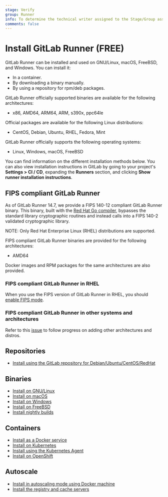 ```yaml
---
stage: Verify
group: Runner
info: To determine the technical writer assigned to the Stage/Group associated with this page, see https://about.gitlab.com/handbook/engineering/ux/technical-writing/#assignments
comments: false
---
```


# Install GitLab Runner **(FREE)**

GitLab Runner can be installed and used on GNU/Linux, macOS, FreeBSD, and Windows.
You can install it:

- In a container.
- By downloading a binary manually.
- By using a repository for rpm/deb packages.

GitLab Runner officially supported binaries are available for the following architectures:

- x86, AMD64, ARM64, ARM, s390x, ppc64le

Official packages are available for the following Linux distributions:

- CentOS, Debian, Ubuntu, RHEL, Fedora, Mint

GitLab Runner officially supports the following operating systems:

- Linux, Windows, macOS, FreeBSD

You can find information on the different installation methods below.
You can also view installation instructions in GitLab by going to your project's
**Settings > CI / CD**, expanding the **Runners** section, and clicking
**Show runner installation instructions**.

## FIPS compliant GitLab Runner

As of GitLab Runner 14.7, we provide a FIPS 140-12 compliant GitLab Runner binary. This binary, built with the [Red Hat Go compiler](https://developers.redhat.com/blog/2019/06/24/go-and-fips-140-2-on-red-hat-enterprise-linux), bypasses the standard library cryptographic routines and instead calls into a FIPS 140-2 validated cryptographic library.

NOTE:
Only Red Hat Enterprise Linux (RHEL) distributions are supported.

FIPS compliant GitLab Runner binaries are provided for the following architectures:

- AMD64

Docker images and RPM packages for the same architectures are also provided.

### FIPS compliant GitLab Runner in RHEL

When you use the FIPS version of GitLab Runner in RHEL, you should [enable FIPS mode](https://access.redhat.com/documentation/en-us/red_hat_enterprise_linux/8/html/security_hardening/assembly_installing-a-rhel-8-system-with-fips-mode-enabled_security-hardening).

### FIPS compliant GitLab Runner in other systems and architectures

Refer to this [issue](https://gitlab.com/gitlab-org/gitlab-runner/-/issues/28814) to follow progress on adding other architectures and distros.

## Repositories

- [Install using the GitLab repository for Debian/Ubuntu/CentOS/RedHat](linux-repository.md)

## Binaries

- [Install on GNU/Linux](linux-manually.md)
- [Install on macOS](osx.md)
- [Install on Windows](windows.md)
- [Install on FreeBSD](freebsd.md)
- [Install nightly builds](bleeding-edge.md)

## Containers

- [Install as a Docker service](docker.md)
- [Install on Kubernetes](kubernetes.md)
- [Install using the Kubernetes Agent](kubernetes-agent.md)
- [Install on OpenShift](openshift.md)

## Autoscale

- [Install in autoscaling mode using Docker machine](../executors/docker_machine.md)
- [Install the registry and cache servers](../configuration/speed_up_job_execution.md)
